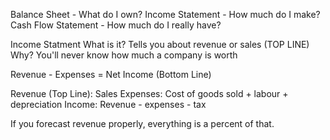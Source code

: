 

Balance Sheet - What do I own?
Income Statement - How much do I make?
Cash Flow Statement - How much do I really have?

Income Statment
What is it? Tells you about revenue or sales (TOP LINE)
Why? You'll never know how much a company is worth

Revenue - Expenses = Net Income (Bottom Line)

Revenue (Top Line): Sales 
Expenses: Cost of goods sold + labour + depreciation
Income: Revenue - expenses - tax

If you forecast revenue properly, everything is a percent of that.

